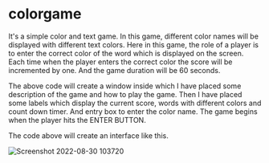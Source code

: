 # colorgame
It's a simple color and text game.
In this game, different color names will be displayed with different text colors.
Here in this game, the role of a player is to enter the correct color of the word which is displayed on the screen.
Each time when the player enters the correct color the score will be incremented by one.
And the game duration will be 60 seconds.

The above code will create a window inside which I have placed some description of the game and how to play the game.
Then I have placed some labels which display the current score, words with different colors and count down timer.
And entry box to enter the color name.
The game begins when the player hits the ENTER BUTTON.

The code above will create an interface like this.


![Screenshot 2022-08-30 103720](https://user-images.githubusercontent.com/102970380/187355065-0a951aba-b303-48c4-bf4c-502877f4e010.png)
